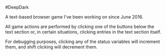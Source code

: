 #DeepDark

A text-based browser game I've been working on since June 2016.

All game actions are performed by clicking one of the buttons below the text section or, in certain situations, clicking entries in the text section itself.

For debugging purposes, clicking any of the status variables will increment them, and shift clicking will decrement them.
